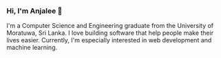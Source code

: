 ### Hi, I'm Anjalee 👋

I'm a Computer Science and Engineering graduate from the University of Moratuwa, Sri Lanka. I love building software that help people make their lives easier. Currently, I'm especially interested in web development and machine learning. 

<!--
**anjaleeps/anjaleeps** is a ✨ _special_ ✨ repository because its `README.md` (this file) appears on your GitHub profile.

Here are some ideas to get you started:

- 🔭 I’m currently working on ...
- 🌱 I’m currently learning ...
- 👯 I’m looking to collaborate on ...
- 🤔 I’m looking for help with ...
- 💬 Ask me about ...
- 📫 How to reach me: ...
- 😄 Pronouns: ...
- ⚡ Fun fact: ...
-->
